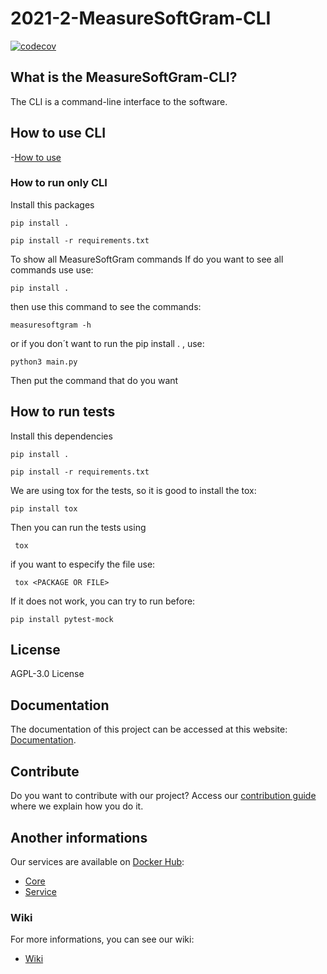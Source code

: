 # 2021-2-MeasureSoftGram-CLI

[![codecov](https://codecov.io/gh/fga-eps-mds/2021-2-MeasureSoftGram-CLI/branch/master/graph/badge.svg?token=XRPXP8LH9I)](https://codecov.io/gh/fga-eps-mds/2021-2-MeasureSoftGram-CLI)

## What is the MeasureSoftGram-CLI?
The CLI is a command-line interface to the software.

## How to use CLI
-[How to use](https://fga-eps-mds.github.io/2021-2-MeasureSoftGram-Doc/docs/artifact/how_to_use)

### How to run only CLI
Install this packages

```
pip install .
```

```
pip install -r requirements.txt
```

To show all MeasureSoftGram commands
If do you want to see all commands use
use:
```
pip install .
```
then use this command to see the commands:
```
measuresoftgram -h
```
or if you don´t want to run the pip install . , use:
```
python3 main.py
```
Then put the command that do you want

## How to run tests
Install this dependencies

```
pip install .
```

```
pip install -r requirements.txt
```


We are using tox for the tests, so it is good to install the tox:

```
pip install tox
```

Then you can run the tests using

```
 tox 
```

if you want to especify the file use:
```
 tox <PACKAGE OR FILE>
```

If it does not work, you can try to run before: 
```
pip install pytest-mock
```

## License

AGPL-3.0 License

## Documentation

The documentation of this project can be accessed at this website: [Documentation](https://github.com/fga-eps-mds/2021-2-MeasureSoftGram-Doc).

## Contribute

Do you want to contribute with our project? Access our [contribution guide](https://github.com/fga-eps-mds/2021-2-MeasureSoftGram-CLI/blob/develop/CONTRIBUTING.MD) where we explain how you do it. 

## Another informations
Our services are available on [Docker Hub](https://hub.docker.com/):
- [Core](https://hub.docker.com/r/measuresoftgram/core)
- [Service](https://hub.docker.com/r/measuresoftgram/service)
### Wiki
For more informations, you can see our wiki:
- [Wiki](https://fga-eps-mds.github.io/2021-2-MeasureSoftGram-Doc/)
